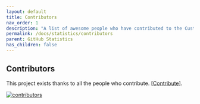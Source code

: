 ```yaml
---
layout: default
title: Contributors
nav_order: 1
description: "A list of awesome people who have contributed to the Custom Widgets."
permalink: /docs/statistics/contributors
parent: GitHub Statistics
has_children: false
---
```


## Contributors

This project exists thanks to all the people who contribute. [[Contribute](.github/CONTRIBUTING.md)].

[![contributors](https://contributors-img.web.app/image?repo=KhamisiKibet/QT-PyQt-PySide-Custom-Widgets)](https://github.com/KhamisiKibet/QT-PyQt-PySide-Custom-Widgets/graphs/contributors)
